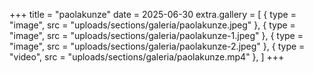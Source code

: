 +++
title = "paolakunze"
date = 2025-06-30
extra.gallery = [
  { type = "image", src = "uploads/sections/galeria/paolakunze.jpeg" },
  { type = "image", src = "uploads/sections/galeria/paolakunze-1.jpeg" },
  { type = "image", src = "uploads/sections/galeria/paolakunze-2.jpeg" },
  { type = "video", src = "uploads/sections/galeria/paolakunze.mp4" },
]
+++


